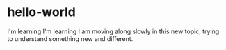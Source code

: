 # hello-world
I'm learning I'm learning
I am moving along slowly in this new topic, trying to understand something new and different.
